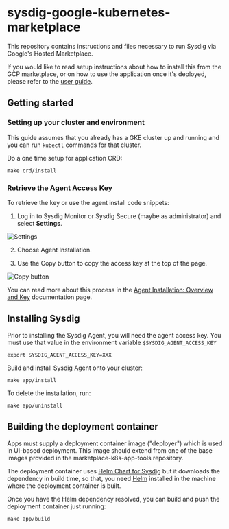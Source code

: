 # sysdig-google-kubernetes-marketplace

This repository contains instructions and files necessary to run Sysdig via
Google's Hosted Marketplace.

If you would like to read setup instructions about how to install this from the
GCP marketplace, or on how to use the application once it's deployed, please
refer to the [user guide](user-guide.md).

## Getting started

### Setting up your cluster and environment

This guide assumes that you already has a GKE cluster up and running and you
can run `kubectl` commands for that cluster.

Do a one time setup for application CRD:

```shell
make crd/install
```

### Retrieve the Agent Access Key

To retrieve the key or use the agent install code snippets:

1. Log in to Sysdig Monitor or Sysdig Secure (maybe as administrator) and
   select **Settings**.

![Settings](https://api.media.atlassian.com/file/0b0bc245-64a4-40d9-acd2-675d73e6b1d8/image?token=eyJhbGciOiJIUzI1NiJ9.eyJpc3MiOiIxMDdjMzg0Yy0yOTc1LTQzNTctYWFlNy1jZDNjMTVmMzk2NTYiLCJhY2Nlc3MiOnsidXJuOmZpbGVzdG9yZTpmaWxlOjBiMGJjMjQ1LTY0YTQtNDBkOS1hY2QyLTY3NWQ3M2U2YjFkOCI6WyJyZWFkIl19LCJleHAiOjE1NTI0ODI2NDAsIm5iZiI6MTU1MjQ3OTU4MH0.M8V3jcjfNm39Da-fJzOxa6EeFUNGnUefHYJ4Q2y1HnQ&client=107c384c-2975-4357-aae7-cd3c15f39656&name=Settings%20button.png&max-age=2940&width=347&height=83)

2. Choose Agent Installation.

3. Use the Copy button to copy the access key at the top of the page.

![Copy button](https://api.media.atlassian.com/file/17796075-b755-499b-972d-d20ad0d75eeb/image?token=eyJhbGciOiJIUzI1NiJ9.eyJpc3MiOiIxMDdjMzg0Yy0yOTc1LTQzNTctYWFlNy1jZDNjMTVmMzk2NTYiLCJhY2Nlc3MiOnsidXJuOmZpbGVzdG9yZTpmaWxlOjE3Nzk2MDc1LWI3NTUtNDk5Yi05NzJkLWQyMGFkMGQ3NWVlYiI6WyJyZWFkIl19LCJleHAiOjE1NTI0ODI2NDAsIm5iZiI6MTU1MjQ3OTU4MH0.oNxEaIgveU3yX7WSHjD3u9ik1bFObaOI3OdvVnKRqw4&client=107c384c-2975-4357-aae7-cd3c15f39656&name=agent_installation.jpg&max-age=2940&width=600&height=554)

You can read more about this process in the [Agent Installation: Overview and Key](
https://sysdigdocs.atlassian.net/wiki/spaces/Platform/pages/213352719/Agent+Installation+Overview+and+Key)
documentation page.

## Installing Sysdig

Prior to installing the Sysdig Agent, you will need the agent access key.  You
must use that value in the environment variable `$SYSDIG_AGENT_ACCESS_KEY`

```shell
export SYSDIG_AGENT_ACCESS_KEY=XXX
```

Build and install Sysdig Agent onto your cluster:

```shell
make app/install
```

To delete the installation, run:

```shell
make app/uninstall
```

## Building the deployment container

Apps must supply a deployment container image ("deployer") which is used in
UI-based deployment. This image should extend from one of the base images
provided in the marketplace-k8s-app-tools repository.

The deployment container uses [Helm Chart for Sysdig](https://hub.helm.sh/charts/stable/sysdig)
but it downloads the dependency in build time, so that, you need
[Helm](https://helm.sh/) installed in the machine where the deployment container
is built.

Once you have the Helm dependency resolved, you can build and push the
deployment container just running:

```shell
make app/build
```
